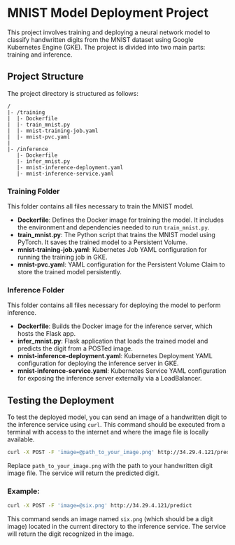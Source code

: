 
# MNIST Model Deployment Project

This project involves training and deploying a neural network model to classify handwritten digits from the MNIST dataset using Google Kubernetes Engine (GKE). The project is divided into two main parts: training and inference.

## Project Structure

The project directory is structured as follows:

```
/
|- /training
|  |- Dockerfile
|  |- train_mnist.py
|  |- mnist-training-job.yaml
|  |- mnist-pvc.yaml
|
|- /inference
   |- Dockerfile
   |- infer_mnist.py
   |- mnist-inference-deployment.yaml
   |- mnist-inference-service.yaml
```

### Training Folder

This folder contains all files necessary to train the MNIST model.

- **Dockerfile**: Defines the Docker image for training the model. It includes the environment and dependencies needed to run `train_mnist.py`.
- **train_mnist.py**: The Python script that trains the MNIST model using PyTorch. It saves the trained model to a Persistent Volume.
- **mnist-training-job.yaml**: Kubernetes Job YAML configuration for running the training job in GKE.
- **mnist-pvc.yaml**: YAML configuration for the Persistent Volume Claim to store the trained model persistently.

### Inference Folder

This folder contains all files necessary for deploying the model to perform inference.

- **Dockerfile**: Builds the Docker image for the inference server, which hosts the Flask app.
- **infer_mnist.py**: Flask application that loads the trained model and predicts the digit from a POSTed image.
- **mnist-inference-deployment.yaml**: Kubernetes Deployment YAML configuration for deploying the inference server in GKE.
- **mnist-inference-service.yaml**: Kubernetes Service YAML configuration for exposing the inference server externally via a LoadBalancer.

## Testing the Deployment

To test the deployed model, you can send an image of a handwritten digit to the inference service using `curl`. This command should be executed from a terminal with access to the internet and where the image file is locally available.

```bash
curl -X POST -F 'image=@path_to_your_image.png' http://34.29.4.121/predict
```

Replace `path_to_your_image.png` with the path to your handwritten digit image file. The service will return the predicted digit.

### Example:

```bash
curl -X POST -F 'image=@six.png' http://34.29.4.121/predict
```

This command sends an image named `six.png` (which should be a digit image) located in the current directory to the inference service. The service will return the digit recognized in the image.

